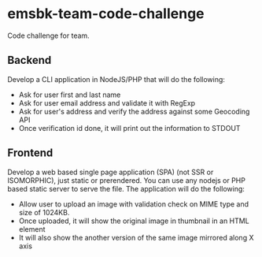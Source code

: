 # emsbk-team-code-challenge
Code challenge for team.

## Backend
Develop a CLI application in NodeJS/PHP that will do the following:

* Ask for user first and last name
* Ask for user email address and validate it with RegExp
* Ask for user's address and verify the address against some Geocoding API
* Once verification id done, it will print out the information to STDOUT


## Frontend

Develop a web based single page application (SPA) (not SSR or ISOMORPHIC), just static or prerendered. You can use any nodejs or PHP based static server to serve the file. The application will do the following:

* Allow user to upload an image with validation check on MIME type and size of 1024KB.
* Once uploaded, it will show the original image in thumbnail in an HTML element
* It will also show the another version of the same image mirrored along X axis
